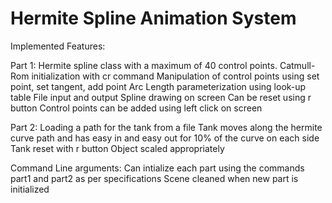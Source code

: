# Hermite Spline Animation System

Implemented Features:

Part 1:
Hermite spline class with a maximum of 40 control points.
Catmull-Rom initialization with cr command
Manipulation of control points using set point, set tangent, add point
Arc Length parameterization using look-up table
File input and output
Spline drawing on screen
Can be reset using r button
Control points can be added using left click on screen

Part 2:
Loading a path for the tank from a file
Tank moves along the hermite curve path and has easy in and easy out for 10% of the curve on each side
Tank reset with r button
Object scaled appropriately

Command Line arguments:
Can intialize each part using the commands part1 and part2 as per specifications
Scene cleaned when new part is initialized

